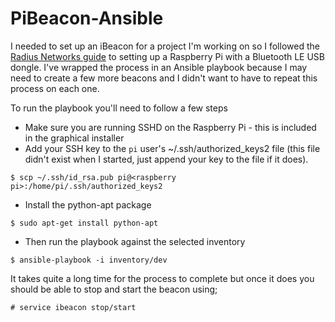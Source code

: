 # PiBeacon-Ansible

I needed to set up an iBeacon for a project I'm working on so I followed the [Radius Networks guide](http://developer.radiusnetworks.com/2013/10/09/how-to-make-an-ibeacon-out-of-a-raspberry-pi.html) to setting up a Raspberry Pi with a Bluetooth LE USB dongle. I've wrapped the process in an Ansible playbook because I may need to create a few more beacons and I didn't want to have to repeat this process on each one.

To run the playbook you'll need to follow a few steps

* Make sure you are running SSHD on the Raspberry Pi - this is included in the graphical installer
* Add your SSH key to the ``pi`` user's ~/.ssh/authorized_keys2 file (this file didn't exist when I started, just append your key to the file if it does).

~~~
$ scp ~/.ssh/id_rsa.pub pi@<raspberry pi>:/home/pi/.ssh/authorized_keys2
~~~

* Install the python-apt package

~~~
$ sudo apt-get install python-apt
~~~

* Then run the playbook against the selected inventory

~~~
$ ansible-playbook -i inventory/dev 
~~~

It takes quite a long time for the process to complete but once it does you should be able to stop and start the beacon using;

~~~
# service ibeacon stop/start
~~~